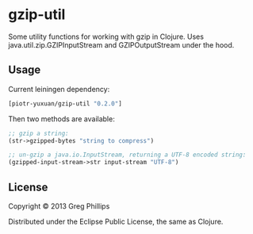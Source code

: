 # gzip-util

Some utility functions for working with gzip in Clojure. Uses
java.util.zip.GZIPInputStream and GZIPOutputStream under the hood.

## Usage

Current leiningen dependency:

```clojure
[piotr-yuxuan/gzip-util "0.2.0"]
```

Then two methods are available:

```clojure
;; gzip a string:
(str->gzipped-bytes "string to compress")

;; un-gzip a java.io.InputStream, returning a UTF-8 encoded string:
(gzipped-input-stream->str input-stream "UTF-8")

```

## License

Copyright © 2013 Greg Phillips

Distributed under the Eclipse Public License, the same as Clojure.
